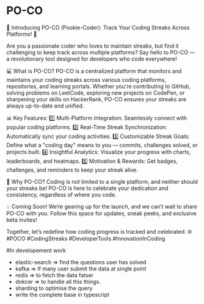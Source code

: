# PO-CO


🚀 Introducing PO-CO (Pookie-Coder): Track Your Coding Streaks Across Platforms! 🌟

Are you a passionate coder who loves to maintain streaks, but find it challenging to keep track across multiple platforms? Say hello to PO-CO — a revolutionary tool designed for developers who code everywhere!

💻 What is PO-CO?
PO-CO is a centralized platform that monitors and maintains your coding streaks across various coding platforms, repositories, and learning portals. Whether you're contributing to GitHub, solving problems on LeetCode, exploring new projects on CodePen, or sharpening your skills on HackerRank, PO-CO ensures your streaks are always up-to-date and unified.

📊 Key Features:
1️⃣ Multi-Platform Integration: Seamlessly connect with popular coding platforms.
2️⃣ Real-Time Streak Synchronization: Automatically sync your coding activities.
3️⃣ Customizable Streak Goals: Define what a "coding day" means to you — commits, challenges solved, or projects built.
4️⃣ Insightful Analytics: Visualize your progress with charts, leaderboards, and heatmaps.
5️⃣ Motivation & Rewards: Get badges, challenges, and reminders to keep your streak alive.

🌟 Why PO-CO?
Coding is not limited to a single platform, and neither should your streaks be! PO-CO is here to celebrate your dedication and consistency, regardless of where you code.

💡 Coming Soon!
We’re gearing up for the launch, and we can’t wait to share PO-CO with you. Follow this space for updates, sneak peeks, and exclusive beta invites!

Together, let’s redefine how coding progress is tracked and celebrated. 🌐
#POCO #CodingStreaks #DeveloperTools #InnovationInCoding


#In developement work

- elastic-search => find the questions user has solved
- kafka => If many user submit the data at single point
- redis => to fetch the data fatser
- dokcer => to handle all this things.
- sharding to optimise the query
- write the complete base in typescript
